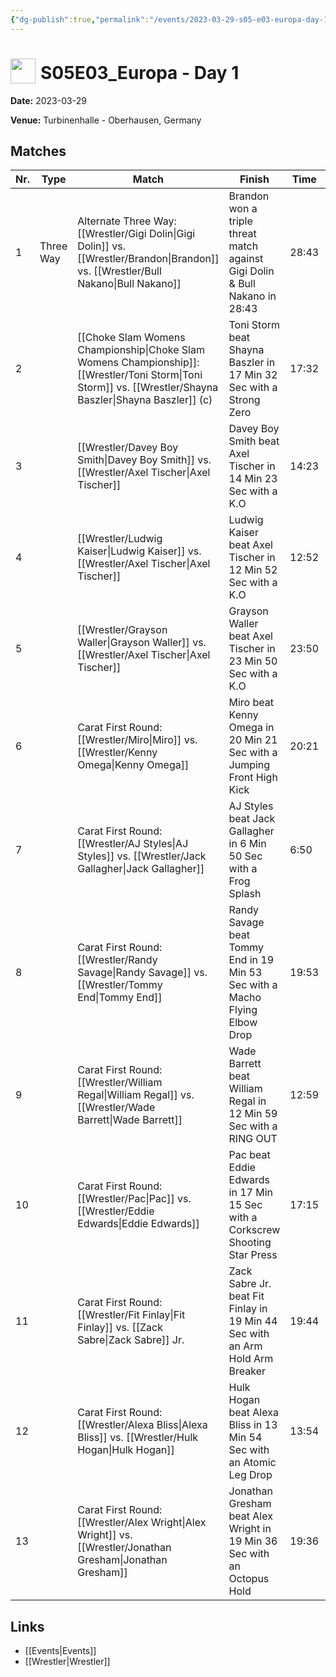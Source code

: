 ```yaml
---
{"dg-publish":true,"permalink":"/events/2023-03-29-s05-e03-europa-day-1/","title":"S05E03_Europa - Day 1","noteIcon":""}
---
```



# <img src="https://github.com/CptSpaulding1980/choke-slam-wrestling/releases/download/images/ChokeSlam.png" width="40" style="vertical-align:bottom; margin-right:8px;">**S05E03_Europa - Day 1**

**Date:** 2023-03-29

**Venue:** Turbinenhalle - Oberhausen, Germany

## Matches

| Nr. | Type | Match | Finish | Time | Rating | Score |
|-----|------|-------|--------|------|--------|-------|
| 1 | Three Way | Alternate Three Way: [[Wrestler/Gigi Dolin\|Gigi Dolin]] vs. [[Wrestler/Brandon\|Brandon]] vs. [[Wrestler/Bull Nakano\|Bull Nakano]] | Brandon won a triple threat match against Gigi Dolin & Bull Nakano in  28:43 | 28:43 | ★★★★★1/2 | 104 |
| 2 |  | [[Choke Slam Womens Championship\|Choke Slam Womens Championship]]: [[Wrestler/Toni Storm\|Toni Storm]] vs. [[Wrestler/Shayna Baszler\|Shayna Baszler]] (c) | Toni Storm beat Shayna Baszler in 17 Min 32 Sec with a Strong Zero | 17:32 | ★★★★1/4 | 90 |
| 3 |  | [[Wrestler/Davey Boy Smith\|Davey Boy Smith]] vs. [[Wrestler/Axel Tischer\|Axel Tischer]] | Davey Boy Smith beat Axel Tischer in 14 Min 23 Sec with a K.O | 14:23 | ★★★3/4 | 80 |
| 4 |  | [[Wrestler/Ludwig Kaiser\|Ludwig Kaiser]] vs. [[Wrestler/Axel Tischer\|Axel Tischer]] | Ludwig Kaiser beat Axel Tischer in 12 Min 52 Sec with a K.O | 12:52 | ★★★1/2 | 77 |
| 5 |  | [[Wrestler/Grayson Waller\|Grayson Waller]] vs. [[Wrestler/Axel Tischer\|Axel Tischer]] | Grayson Waller beat Axel Tischer in 23 Min 50 Sec with a K.O | 23:50 | ★★★3/4 | 83 |
| 6 |  | Carat First Round: [[Wrestler/Miro\|Miro]] vs. [[Wrestler/Kenny Omega\|Kenny Omega]] | Miro beat Kenny Omega in 20 Min 21 Sec with a Jumping Front High Kick | 20:21 | ★★★★3/4 | 98 |
| 7 |  | Carat First Round: [[Wrestler/AJ Styles\|AJ Styles]] vs. [[Wrestler/Jack Gallagher\|Jack Gallagher]] | AJ Styles beat Jack Gallagher in 6 Min 50 Sec with a Frog Splash | 6:50 | ★★ | 63 |
| 8 |  | Carat First Round: [[Wrestler/Randy Savage\|Randy Savage]] vs. [[Wrestler/Tommy End\|Tommy End]] | Randy Savage beat Tommy End in 19 Min 53 Sec with a Macho Flying Elbow Drop | 19:53 | ★★★★3/4 | 98 |
| 9 |  | Carat First Round: [[Wrestler/William Regal\|William Regal]] vs. [[Wrestler/Wade Barrett\|Wade Barrett]] | Wade Barrett beat William Regal in 12 Min 59 Sec with a RING OUT | 12:59 | ★★★★1/4 | 90 |
| 10 |  | Carat First Round: [[Wrestler/Pac\|Pac]] vs. [[Wrestler/Eddie Edwards\|Eddie Edwards]] | Pac beat Eddie Edwards in 17 Min 15 Sec with a Corkscrew Shooting Star Press | 17:15 | ★★★★★ | 100 |
| 11 |  | Carat First Round: [[Wrestler/Fit Finlay\|Fit Finlay]] vs. [[Zack Sabre\|Zack Sabre]] Jr. | Zack Sabre Jr. beat Fit Finlay in 19 Min 44 Sec with an Arm Hold Arm Breaker | 19:44 | ★★★★1/2 | 93 |
| 12 |  | Carat First Round: [[Wrestler/Alexa Bliss\|Alexa Bliss]] vs. [[Wrestler/Hulk Hogan\|Hulk Hogan]] | Hulk Hogan beat Alexa Bliss in 13 Min 54 Sec with an Atomic Leg Drop | 13:54 | ★★★3/4 | 81 |
| 13 |  | Carat First Round: [[Wrestler/Alex Wright\|Alex Wright]] vs. [[Wrestler/Jonathan Gresham\|Jonathan Gresham]] | Jonathan Gresham beat Alex Wright in 19 Min 36 Sec with an Octopus Hold | 19:36 | ★★★★1/4 | 90 |

## Links
- [[Events\|Events]]
- [[Wrestler\|Wrestler]]
